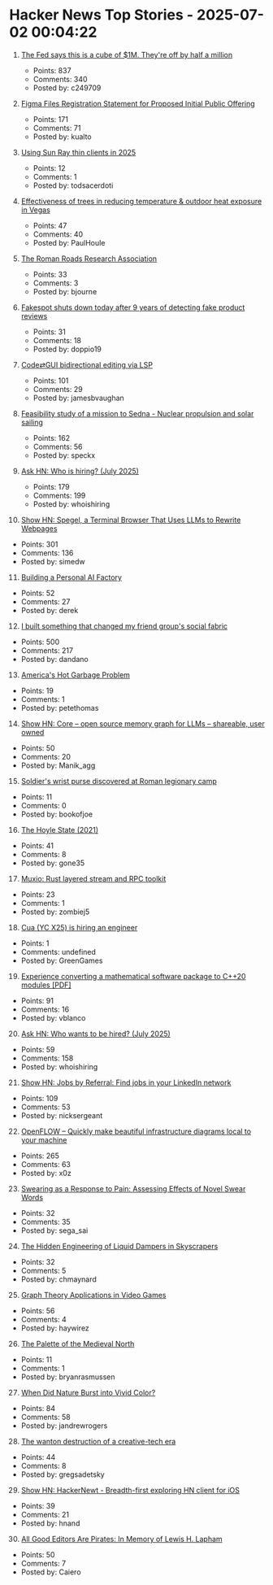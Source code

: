 # Hacker News Top Stories - 2025-07-02 00:04:22

1. [The Fed says this is a cube of $1M. They're off by half a million](https://calvin.sh/blog/fed-lie/)
   - Points: 837
   - Comments: 340
   - Posted by: c249709

2. [Figma Files Registration Statement for Proposed Initial Public Offering](https://www.figma.com/blog/s1-public/)
   - Points: 171
   - Comments: 71
   - Posted by: kualto

3. [Using Sun Ray thin clients in 2025](https://catstret.ch/202506/sun-ray-shenanigans/)
   - Points: 12
   - Comments: 1
   - Posted by: todsacerdoti

4. [Effectiveness of trees in reducing temperature & outdoor heat exposure in Vegas](https://iopscience.iop.org/article/10.1088/2752-5295/ade17d)
   - Points: 47
   - Comments: 40
   - Posted by: PaulHoule

5. [The Roman Roads Research Association](https://www.romanroads.org/)
   - Points: 33
   - Comments: 3
   - Posted by: bjourne

6. [Fakespot shuts down today after 9 years of detecting fake product reviews](https://blog.truestar.pro/fakespot-shuts-down/)
   - Points: 31
   - Comments: 18
   - Posted by: doppio19

7. [Code⇄GUI bidirectional editing via LSP](https://jamesbvaughan.com/bidirectional-editing/)
   - Points: 101
   - Comments: 29
   - Posted by: jamesbvaughan

8. [Feasibility study of a mission to Sedna - Nuclear propulsion and solar sailing](https://arxiv.org/abs/2506.17732)
   - Points: 162
   - Comments: 56
   - Posted by: speckx

9. [Ask HN: Who is hiring? (July 2025)](undefined)
   - Points: 179
   - Comments: 199
   - Posted by: whoishiring

10. [Show HN: Spegel, a Terminal Browser That Uses LLMs to Rewrite Webpages](https://simedw.com/2025/06/23/introducing-spegel/)
   - Points: 301
   - Comments: 136
   - Posted by: simedw

11. [Building a Personal AI Factory](https://www.john-rush.com/posts/ai-20250701.html)
   - Points: 52
   - Comments: 27
   - Posted by: derek

12. [I built something that changed my friend group's social fabric](https://blog.danpetrolito.xyz/i-built-something-that-changed-my-friend-gro-social-fabric/)
   - Points: 500
   - Comments: 217
   - Posted by: dandano

13. [America's Hot Garbage Problem](https://www.bloomberg.com/graphics/2025-america-hot-garbage-problem-toxic-landfills)
   - Points: 19
   - Comments: 1
   - Posted by: petethomas

14. [Show HN: Core – open source memory graph for LLMs – shareable, user owned](https://github.com/RedPlanetHQ/core)
   - Points: 50
   - Comments: 20
   - Posted by: Manik_agg

15. [Soldier's wrist purse discovered at Roman legionary camp](https://www.heritagedaily.com/2025/06/soldiers-wrist-purse-discovered-at-roman-legionary-camp/155513)
   - Points: 11
   - Comments: 0
   - Posted by: bookofjoe

16. [The Hoyle State (2021)](https://johncarlosbaez.wordpress.com/2021/02/04/the-hoyle-state/)
   - Points: 41
   - Comments: 8
   - Posted by: gone35

17. [Muxio: Rust layered stream and RPC toolkit](https://crates.io/crates/muxio)
   - Points: 23
   - Comments: 1
   - Posted by: zombiej5

18. [Cua (YC X25) is hiring an engineer](https://www.ycombinator.com/companies/cua/jobs/dIskIB1-founding-engineer-cua-yc-x25)
   - Points: 1
   - Comments: undefined
   - Posted by: GreenGames

19. [Experience converting a mathematical software package to C++20 modules [PDF]](https://arxiv.org/abs/2506.21654)
   - Points: 91
   - Comments: 16
   - Posted by: vblanco

20. [Ask HN: Who wants to be hired? (July 2025)](undefined)
   - Points: 59
   - Comments: 158
   - Posted by: whoishiring

21. [Show HN: Jobs by Referral: Find jobs in your LinkedIn network](https://jobsbyreferral.com/)
   - Points: 109
   - Comments: 53
   - Posted by: nicksergeant

22. [OpenFLOW – Quickly make beautiful infrastructure diagrams local to your machine](https://github.com/stan-smith/OpenFLOW)
   - Points: 265
   - Comments: 63
   - Posted by: x0z

23. [Swearing as a Response to Pain: Assessing Effects of Novel Swear Words](https://www.frontiersin.org/journals/psychology/articles/10.3389/fpsyg.2020.00723/full)
   - Points: 32
   - Comments: 35
   - Posted by: sega_sai

24. [The Hidden Engineering of Liquid Dampers in Skyscrapers](https://practical.engineering/blog/2025/7/1/the-hidden-engineering-of-liquid-dampers-in-skyscrapers)
   - Points: 32
   - Comments: 5
   - Posted by: chmaynard

25. [Graph Theory Applications in Video Games](https://utk.claranguyen.me/talks.php?id=videogames)
   - Points: 56
   - Comments: 4
   - Posted by: haywirez

26. [The Palette of the Medieval North](https://www.nature.com/articles/s40494-025-01599-w)
   - Points: 11
   - Comments: 1
   - Posted by: bryanrasmussen

27. [When Did Nature Burst into Vivid Color?](https://www.quantamagazine.org/when-did-nature-burst-into-vivid-color-20250627/)
   - Points: 84
   - Comments: 58
   - Posted by: jandrewrogers

28. [The wanton destruction of a creative-tech era](https://blog.greg.technology/2025/06/30/fastly.html)
   - Points: 44
   - Comments: 8
   - Posted by: gregsadetsky

29. [Show HN: HackerNewt - Breadth-first exploring HN client for iOS](https://apps.apple.com/us/app/hackernewt-for-hacker-news/id6448201970)
   - Points: 39
   - Comments: 21
   - Posted by: hnand

30. [All Good Editors Are Pirates: In Memory of Lewis H. Lapham](https://www.laphamsquarterly.org/roundtable/all-good-editors-are-pirates)
   - Points: 50
   - Comments: 7
   - Posted by: Caiero

